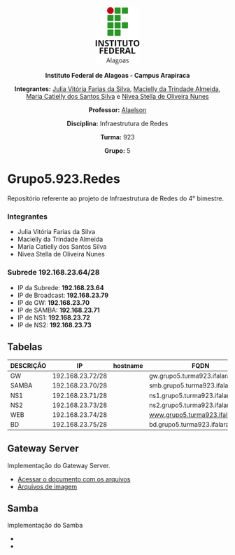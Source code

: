 <div align='center'>

<img src='https://github.com/Maahrcy/Grupo5-923-Redes/blob/main/img/ifal.png' width='100' height='130'>

**Instituto Federal de Alagoas - Campus Arapiraca**

**Integrantes:** [Julia Vitória Farias da Silva](https://github.com/juliavitoriav), [Macielly da Trindade Almeida](https://github.com/Maahrcy), [Maria Catielly dos Santos Silva](https://github.com/Mcatielly) e [Nivea Stella de Oliveira Nunes]()

**Professor:** [Alaelson](https://github.com/alaelson/)

**Disciplina:** Infraestrutura de Redes

**Turma:** 923

**Grupo:** 5

</div>

# Grupo5.923.Redes
Repositório referente ao projeto de Infraestrutura de Redes do 4° bimestre.

### Integrantes
- Julia Vitória Farias da Silva
- Macielly da Trindade Almeida
- Maria Catielly dos Santos Silva
- Nivea Stella de Oliveira Nunes

### Subrede 192.168.23.64/28
- IP da Subrede: **192.168.23.64**
- IP de Broadcast: **192.168.23.79**
- IP de GW: **192.168.23.70**
- IP de SAMBA: **192.168.23.71**
- IP de NS1: **192.168.23.72**
- IP de NS2: **192.168.23.73**

## Tabelas
| DESCRIÇÃO  |  IP  |  hostname  |  FQDN  |  aliase  |
| ------------------- | ------------------- | ------------------- | ------------------- | ------------------- |
|  GW |  192.168.23.72/28 |   |  gw.grupo5.turma923.ifalara.local |  gw |
|  SAMBA |  192.168.23.70/28 |   |  smb.grupo5.turma923.ifalara.local	|  smb |
|  NS1 |  192.168.23.71/28 |   |  ns1.grupo5.turma923.ifalara.local	|  ns1 |
|  NS2 |  192.168.23.73/28 |   |  ns2.grupo5.turma923.ifalara.local	|  ns2 |
|  WEB |  192.168.23.74/28 |   |  www.grupo5.turma923.ifalara.local	|  www |
|  BD |  192.168.23.75/28 |   |  bd.grupo5.turma923.ifalara.local	|  bd |

## Gateway Server
Implementação do Gateway Server.

- [Acessar o documento com os arquivos](https://docs.google.com/document/d/1Xv7Ty3lvC3-qNTQt25EnL8IpG_NvVQZun_OtiMyuOXU/edit?usp=sharing)
- [Arquivos de imagem]()

## Samba
Implementação do Samba

- []()
- []()

